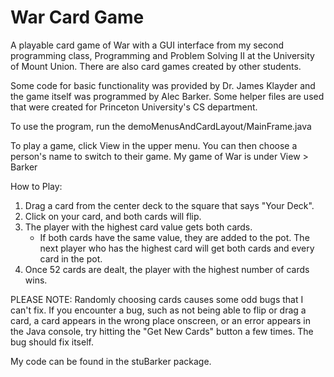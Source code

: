 # War Card Game
A playable card game of War with a GUI interface from my second programming class, Programming and Problem Solving II at the University of Mount Union. There are also card games created by other students.

Some code for basic functionality was provided by Dr. James Klayder and the game itself was programmed by Alec Barker. Some helper files are used that were created for Princeton University's CS department.

To use the program, run the demoMenusAndCardLayout/MainFrame.java

To play a game, click View in the upper menu. You can then choose a person's name to switch to their game. My game of War is under View > Barker

How to Play:

1. Drag a card from the center deck to the square that says "Your Deck".
2. Click on your card, and both cards will flip.
3. The player with the highest card value gets both cards.
	- If both cards have the same value, they are added to the pot. The next player who has the highest card will get both cards and every card in the pot.
4. Once 52 cards are dealt, the player with the highest number of cards wins.

PLEASE NOTE: Randomly choosing cards causes some odd bugs that I can't fix. If you encounter a bug, such as not being able to flip or drag a card, a card appears in the wrong place onscreen, or an error appears in the Java console, try hitting the "Get New Cards" button a few times. The bug should fix itself.

My code can be found in the stuBarker package.
